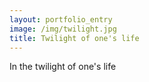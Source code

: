 ```yaml
---
layout: portfolio_entry
image: /img/twilight.jpg
title: Twilight of one's life
---
```

In the twilight of one's life